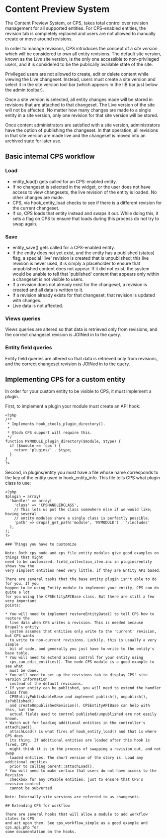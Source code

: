 # Content Preview System

The Content Preview System, or CPS, takes total control over revision management
for all supported entities. For CPS-enabled entities, the revision tab is completely
replaced and users are not allowed to manually create or move around revisions.

In order to manage revisions, CPS introduces the concept of a *site version* which
will be considered to own all entity revisions. The default site version, known
as the *Live* site version, is the only one accessible to non-privileged users,
and it is considered to be the publically available state of the site.

Privileged users are not allowed to create, edit or delete content while viewing
the Live changeset. Instead, users must create a site version and select it in the
site version tool bar (which appears in the IIB bar just below the admin toolbar).

Once a site version is selected, all entity changes made will be stored in revisions
that are attached to that changeset. The Live version of the site will not be
affected. No matter how many changes are made to a single entity in a site version,
only one revision for that site version will be stored.

Once content administrators are satisfied with a site version, administrators have
the option of publishing the changeset. In that operation, all revisions in that
site version are made live and the changeset is moved into an archived state for
later use.

## Basic internal CPS workflow

### Load
* entity_load() gets called for an CPS-enabled entity.
* If no changeset is selected in the widget, or the user does not have access
  to view changesets, the live revision of the entity is loaded. No other
  changes are made.
* CPS, via hook_entity_load checks to see if there is a different revision for
  the current changeset.
* If so, CPS loads that entity instead and swaps it out. While doing this, it
  sets a flag on CPS to ensure that loads during this process do not try to
  swap again.

### Save
* entity_save() gets called for a CPS-enabled entity.
* If the entity does not yet exist, and the entity has a published (status) flag,
  a special 'live' revision is created that is unpublished; this live revision
  is never used, it is simply a placeholder to ensure that unpublished content
  does not appear. If it did not exist, the system would be unable to tell
  that 'published' content that appears only within a changeset is not visible
  to users.
* If a revision does not already exist for the changeset, a revision is created
  and all data is written to it.
* If a revision already exists for that changeset, that revision is updated with
  changes.
* Live data is not affected.

### Views queries
Views queries are altered so that data is retrieved only from revisions, and
the correct changeset revision is JOINed in to the query.

### Entity field queries
Entity field queries are altered so that data is retrieved only from revisions, and
the correct changeset revision is JOINed in to the query.

## Implementing CPS for a custom entity
In order for your custom entity to be visible to CPS, it must implement a plugin.

First, to implement a plugin your module must create an API hook:
```
<?php
/**
 * Implements hook_ctools_plugin_directory().
 *
 * @todo CPS support will require this.
 */
function MYMODULE_plugin_directory($module, $type) {
  if ($module == 'cps') {
    return 'plugins/' . $type;
  }
}
?>
```

Second, in plugins/entity you must have a file whose name corresponds to the
key of the entity used in hook_entity_info. This file tells CPS what plugin
class to use:

```
<?php
$plugin = array(
  'handler' => array(
    'class' => 'CPSHANDLERCLASS',
    // This lets us put the class somewhere else if we would like; having several
    // entity modules share a single class is perfectly possible.
    'path' => drupal_get_path('module', 'MYMODULE') . '/includes'
  ),
);
?>

### Things you have to customize

Note: Both cps_node and cps_file_entity modules give good examples on things that might
need to be customized. field_collection_item.inc in plugins/entity shows how the
very simplest entities need very little, if they are Entity API based.

There are several tasks that the base entity plugin isn't able to do for you. If you
happen to be using Entity module to implement your entity, CPS can do quite a lot
for you using the CPSEntityAPIBase class. But there are still a few very important
points:

* You will need to implement restoreEntityData() to tell CPS how to restore the
  live data when CPS writes a revision. This is needed because Drupal's entity
  system assumes that entities only write to the 'current' revision, but CPS wants
  to write to non-current revisions. Luckily, this is usually a very simple
  bit of code, and generally you just have to write to the entity's base table.
* You will need to extend access control for your entity using
  cps_can_edit_entities(). The node CPS module is a good example to see what
  must be done.
* You will need to set up the revisions tab to display CPS' site version information
  instead of the default revisions.
* If your entity can be published, you will need to extend the handler class from
  CPSEntityPublishableBase and implement publish(), unpublish(), isPublished()
  and createUnpublishedRevision(). CPSEntityAPIBase can help with this, but the
  actual fields used to control published/unpublished are not easily known.
* Watch out for loading additional entities in the controller's attachLoad().
  attachLoad() is what fires of hook_entity_load() and that is where CPS does
  its thing. If additional entities are loaded after this hook is fired, CPS
  might think it is in the process of swapping a revision out, and not swap
  loaded entities. The short version of the story is: Load any additional entities
  prior to calling parent::attachLoad().
* You will need to make certain that users do not have access to the Revision
  checkbox for any CPSable entities, just to ensure that CPS's revision control
  cannot be subverted.

Note: Internally site versions are referred to as changesets.

## Extending CPS for workflow

There are several hooks that will allow a module to add workflow states to CPS
and act upon them. See cps_workflow_simple as a good example and cps.api.php for
some documentation on the hooks.
